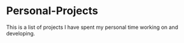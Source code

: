 # Personal-Projects

This is a list of projects I have spent my personal time working on and developing.
